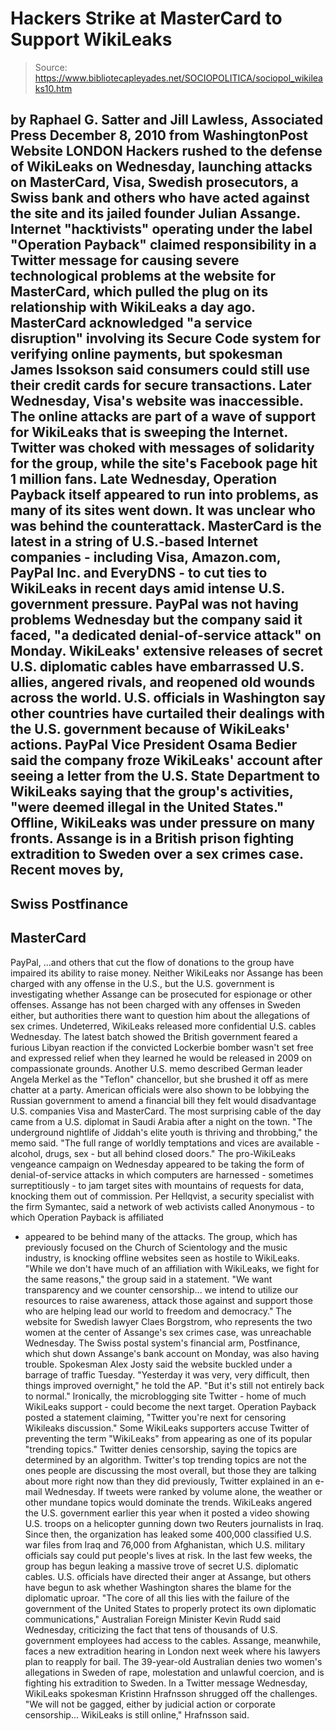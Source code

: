 # Hackers Strike at MasterCard to Support WikiLeaks

> Source: https://www.bibliotecapleyades.net/SOCIOPOLITICA/sociopol_wikileaks10.htm

by Raphael G. Satter and Jill Lawless, Associated Press
December 8, 2010
from
WashingtonPost Website
LONDON
Hackers rushed to the defense of WikiLeaks on
Wednesday, launching attacks on MasterCard, Visa, Swedish prosecutors, a
Swiss bank and others who have acted against the site and its jailed founder
Julian Assange.
Internet "hacktivists" operating under the label "Operation Payback" claimed
responsibility in a Twitter message for causing severe technological
problems at the website for MasterCard, which pulled the plug on its
relationship with WikiLeaks a day ago.
MasterCard acknowledged "a service disruption" involving its Secure Code
system for verifying online payments, but spokesman James Issokson said
consumers could still use their credit cards for secure transactions. Later
Wednesday, Visa's website was inaccessible.
The online attacks are part of a wave of support for WikiLeaks that is
sweeping the Internet. Twitter was choked with messages of solidarity for
the group, while the site's Facebook page hit 1 million fans.
Late Wednesday, Operation Payback itself appeared to run into problems, as
many of its sites went down. It was unclear who was behind the
counterattack.
MasterCard is the latest in a string of U.S.-based Internet companies -
including Visa, Amazon.com, PayPal Inc. and EveryDNS - to cut ties to
WikiLeaks in recent days amid intense U.S. government pressure.
PayPal was
not having problems Wednesday but the company said it faced,
"a dedicated
denial-of-service attack" on Monday.
WikiLeaks' extensive releases of secret U.S. diplomatic cables have
embarrassed U.S. allies, angered rivals, and reopened old wounds across the
world. U.S. officials in Washington say other countries have curtailed their
dealings with the U.S. government because of WikiLeaks' actions.
PayPal Vice President Osama Bedier said the company froze WikiLeaks' account
after seeing a letter from the U.S. State Department to WikiLeaks saying
that the group's activities,
"were deemed illegal in the United States."
Offline, WikiLeaks was under pressure on many fronts.
Assange is in a
British prison fighting extradition to Sweden over a sex crimes case.
Recent
moves by,
-
Swiss Postfinance
-
MasterCard
-
PayPal,
...and others that cut the flow
of donations to the group have impaired its ability to raise money.
Neither WikiLeaks nor Assange has been charged with any offense in the U.S.,
but the U.S. government is investigating whether Assange can be prosecuted
for espionage or other offenses. Assange has not been charged with any
offenses in Sweden either, but authorities there want to question him about
the allegations of sex crimes.
Undeterred, WikiLeaks released more confidential U.S. cables Wednesday. The
latest batch showed the British government feared a furious Libyan reaction
if the convicted Lockerbie bomber wasn't set free and expressed relief when
they learned he would be released in 2009 on compassionate grounds.
Another U.S. memo described German leader Angela Merkel as the "Teflon"
chancellor, but she brushed it off as mere chatter at a party.
American
officials were also shown to be lobbying the Russian government to amend a
financial bill they felt would disadvantage U.S. companies Visa and
MasterCard.
The most surprising cable of the day came from a U.S. diplomat in Saudi
Arabia after a night on the town.
"The underground nightlife of Jiddah's elite
youth is thriving and throbbing," the memo said. "The full range of
worldly temptations and vices are available - alcohol, drugs, sex - but
all behind closed doors."
The pro-WikiLeaks vengeance campaign on
Wednesday appeared to be taking the form of denial-of-service attacks in
which computers are harnessed - sometimes surreptitiously - to jam target
sites with mountains of requests for data, knocking them out of commission.
Per Hellqvist, a security specialist with the firm Symantec, said a network
of web activists called Anonymous - to which
Operation Payback is affiliated
- appeared to be behind many of the attacks.
The group, which has previously focused on the
Church of Scientology and the music industry, is knocking offline websites
seen as hostile to WikiLeaks.
"While we don't have much of an affiliation
with WikiLeaks, we fight for the same reasons," the group said in a
statement.
"We want transparency and we counter censorship... we intend
to utilize our resources to raise awareness, attack those against and
support those who are helping lead our world to freedom and democracy."
The website for Swedish lawyer Claes Borgstrom,
who represents the two women at the center of Assange's sex crimes case, was
unreachable Wednesday. The Swiss postal system's financial arm, Postfinance,
which shut down Assange's bank account on Monday, was also having trouble.
Spokesman Alex Josty said the website buckled
under a barrage of traffic Tuesday.
"Yesterday it was very, very difficult, then
things improved overnight," he told the AP. "But it's still not entirely
back to normal."
Ironically, the microblogging site Twitter -
home of much WikiLeaks support - could become the next target.
Operation
Payback posted a statement claiming,
"Twitter you're next for censoring Wikileaks
discussion."
Some WikiLeaks supporters accuse Twitter of
preventing the term "WikiLeaks" from appearing as one of its popular
"trending topics." Twitter denies censorship, saying the topics are
determined by an algorithm.
Twitter's top trending topics are not the ones people are discussing the
most overall, but those they are talking about more right now than they did
previously, Twitter explained in an e-mail Wednesday. If tweets were ranked
by volume alone, the weather or other mundane topics would dominate the
trends.
WikiLeaks angered the U.S. government earlier this year when it posted a
video showing U.S. troops on a helicopter
gunning down two Reuters
journalists in Iraq.
Since then, the organization has leaked some 400,000
classified U.S. war files from Iraq and 76,000 from Afghanistan, which U.S.
military officials say could put people's lives at risk. In the last few
weeks, the group has begun leaking a massive trove of secret U.S. diplomatic
cables.
U.S. officials have directed their anger at Assange, but others have begun
to ask whether Washington shares the blame for the diplomatic uproar.
"The core of all this lies with the failure
of the government of the United States to properly protect its own
diplomatic communications," Australian Foreign Minister Kevin Rudd said
Wednesday, criticizing the fact that tens of thousands of U.S.
government employees had access to the cables.
Assange, meanwhile, faces a new extradition
hearing in London next week where his lawyers plan to reapply for bail. The
39-year-old Australian denies two women's allegations in Sweden of rape,
molestation and unlawful coercion, and is fighting his extradition to
Sweden.
In a Twitter message Wednesday, WikiLeaks spokesman Kristinn Hrafnsson
shrugged off the challenges.
"We will not be gagged, either by judicial
action or corporate censorship... WikiLeaks is still online," Hrafnsson
said.
